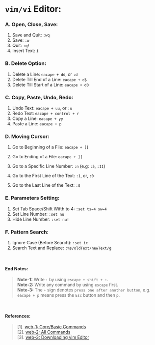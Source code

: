 # `vim/vi` Editor:

### A. Open, Close, Save:
1. Save and Quit: `:wq`
1. Save: `:w`
1. Quit: `:q!`
1. Insert Text: `i`

### B. Delete Option:
1. Delete a Line: `eacape + dd`, or `:d`
1. Delete Till End of a Line: `eacape + d$`
1. Delete Till Start of a Line: `eacape + d0`

### C. Copy, Paste, Undo, Redo:
1. Undo Text: `eacape + uu`, or `:u`
1. Redo Text: `eacape + control + r`
1. Copy a Line: `eacape + yy`
1. Paste a Line: `eacape + p`

### D. Moving Cursor:
1. Go to Beginning of a File: `eacape + [[`
1. Go to Ending of a File: `eacape + ]]`

1. Go to a Specific Line Number: `:n` (e.g: `:5`, `:11`)
1. Go to the First Line of the Text: `:1`, or, `:0`
1. Go to the Last Line of the Text: `:$`

### E. Parameters Setting:
1. Set Tab Space/Shift Wifth to 4: `:set ts=4 sw=4`
1. Set Line Number: `:set nu`
1. Hide Line Number: `:set nu!`

### F. Pattern Search:
1. Ignore Case (Before Search): `:set ic`
1. Search Text and Replace: `:%s/oldText/newText/g`

&nbsp;

#### End Notes:
> **Note-1:** Write `:` by using `escape + shift + :`. <br/>
> **Note-2:** Write any command by using `escape` first. <br/>
> **Note-3:** The `+` sign denotes `press one after another button`, e.g. `eacape + p` means press the `Esc` button and then `p`. <br/>

&nbsp;

#### References:
> [1]. [web-1: Core/Basic Commands](https://linuxhandbook.com/basic-vim-commands/) <br/>
> [2]. [web-2: All Commands](https://www.keycdn.com/blog/vim-commands) <br/>
> [3]. [web-3: Downloading vim Editor](https://phoenixnap.com/kb/how-to-install-vim-ubuntu) <br/>
